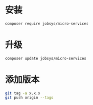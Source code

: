 # 安装

```bash
composer require jobsys/micro-services
```

# 升级

```bash
composer update jobsys/micro-services
```

#  添加版本

```bash
git tag -a x.x.x
git push origin --tags
```